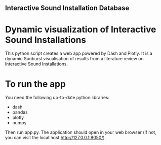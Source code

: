 ## Interactive Sound Installation Database
# Dynamic visualization of Interactive Sound Installations 

This python script creates a web app powered by Dash and Plotly. 
It is a dynamic Sunburst visualisation of results from a literature review on Interactive Sound Installations. 

# To run the app

You need the following up-to-date python libraries: 
- dash
- pandas
- plotly 
- numpy

Then run app.py. 
The application should open in your web browser (if not, you can visit the local host http://127.0.0.1:8050/).
